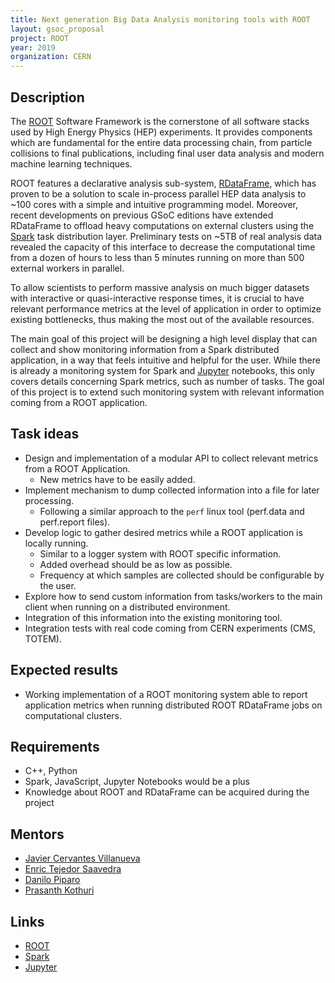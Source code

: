 ```yaml
---
title: Next generation Big Data Analysis monitoring tools with ROOT
layout: gsoc_proposal
project: ROOT
year: 2019
organization: CERN
---
```


## Description

The [ROOT](https://root.cern/) Software Framework is the cornerstone of all
software stacks used by High Energy Physics (HEP) experiments. It provides
components which are fundamental for the entire data processing chain, from
particle collisions to final publications, including final user data analysis
and modern machine learning techniques.

ROOT features a declarative analysis sub-system,
[RDataFrame](https://root.cern.ch/doc/master/classROOT_1_1RDataFrame.html),
which has proven to be a solution to scale in-process parallel HEP data analysis
to ~100 cores with a simple and intuitive programming model. Moreover, recent
developments on previous GSoC editions have extended RDataFrame to offload heavy
computations on external clusters using the [Spark](http://spark.apache.org)
task distribution layer. Preliminary tests on ~5TB of real analysis data
revealed the capacity of this interface to decrease the computational time from
a dozen of hours to less than 5 minutes running on more than 500 external
workers in parallel.

To allow scientists to perform massive analysis on much bigger datasets with
interactive or quasi-interactive response times, it is crucial to have relevant
performance metrics at the level of application in order to optimize existing
bottlenecks, thus making the most out of the available resources.

The main goal of this project will be designing a high level display that can
collect and show monitoring information from a Spark distributed application, in
a way that feels intuitive and helpful for the user. While there is already a
monitoring system for Spark and [Jupyter](http://jupyter.org) notebooks, this
only covers details concerning Spark metrics, such as number of tasks. The goal
of this project is to extend such monitoring system with relevant information
coming from a ROOT application.

## Task ideas

- Design and implementation of a modular API to collect relevant metrics from a
  ROOT Application.
  - New metrics have to be easily added.
- Implement mechanism to dump collected information into a file for later
  processing.
  - Following a similar approach to the `perf` linux tool (perf.data and
    perf.report files).
- Develop logic to gather desired metrics while a ROOT application is locally
  running.
  - Similar to a logger system with ROOT specific information.
  - Added overhead should be as low as possible.
  - Frequency at which samples are collected should be configurable by the user.
- Explore how to send custom information from tasks/workers to the main client
  when running on a distributed environment.
- Integration of this information into the existing monitoring tool.
- Integration tests with real code coming from CERN experiments (CMS, TOTEM).

## Expected results

- Working implementation of a ROOT monitoring system able to report application
  metrics when running distributed ROOT RDataFrame jobs on computational
  clusters.

## Requirements

- C++, Python
- Spark, JavaScript, Jupyter Notebooks would be a plus
- Knowledge about ROOT and RDataFrame can be acquired during the project

## Mentors

- [Javier Cervantes Villanueva](mailto:javier.cervantes@cern.ch)
- [Enric Tejedor Saavedra](mailto:etejedor@cern.ch)
- [Danilo Piparo](mailto:danilo.piparo@cern.ch)
- [Prasanth Kothuri](mailto:prasanth.kothuri@cern.ch)

## Links

- [ROOT](https://root.cern/)
- [Spark](http://spark.apache.org)
- [Jupyter](http://jupyter.org)
